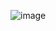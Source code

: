 ![image](https://github.com/jotapelopes/show/assets/127902932/f4cedb4b-d29f-425f-9eeb-37d74960338a)
